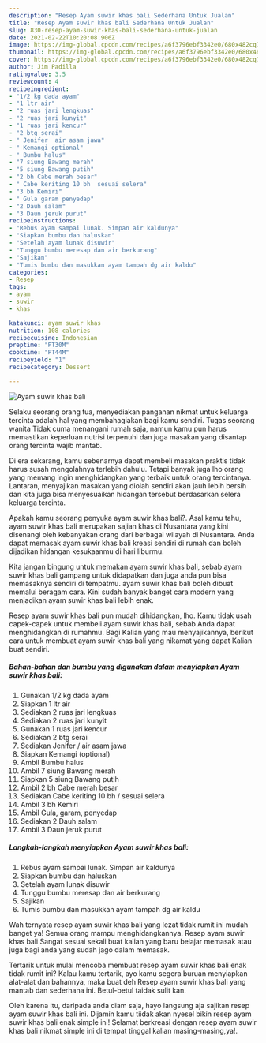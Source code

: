 ```yaml
---
description: "Resep Ayam suwir khas bali Sederhana Untuk Jualan"
title: "Resep Ayam suwir khas bali Sederhana Untuk Jualan"
slug: 830-resep-ayam-suwir-khas-bali-sederhana-untuk-jualan
date: 2021-02-22T10:20:08.906Z
image: https://img-global.cpcdn.com/recipes/a6f3796ebf3342e0/680x482cq70/ayam-suwir-khas-bali-foto-resep-utama.jpg
thumbnail: https://img-global.cpcdn.com/recipes/a6f3796ebf3342e0/680x482cq70/ayam-suwir-khas-bali-foto-resep-utama.jpg
cover: https://img-global.cpcdn.com/recipes/a6f3796ebf3342e0/680x482cq70/ayam-suwir-khas-bali-foto-resep-utama.jpg
author: Jim Padilla
ratingvalue: 3.5
reviewcount: 4
recipeingredient:
- "1/2 kg dada ayam"
- "1 ltr air"
- "2 ruas jari lengkuas"
- "2 ruas jari kunyit"
- "1 ruas jari kencur"
- "2 btg serai"
- " Jenifer  air asam jawa"
- " Kemangi optional"
- " Bumbu halus"
- "7 siung Bawang merah"
- "5 siung Bawang putih"
- "2 bh Cabe merah besar"
- " Cabe keriting 10 bh  sesuai selera"
- "3 bh Kemiri"
- " Gula garam penyedap"
- "2 Dauh salam"
- "3 Daun jeruk purut"
recipeinstructions:
- "Rebus ayam sampai lunak. Simpan air kaldunya"
- "Siapkan bumbu dan haluskan"
- "Setelah ayam lunak disuwir"
- "Tunggu bumbu meresap dan air berkurang"
- "Sajikan"
- "Tumis bumbu dan masukkan ayam tampah dg air kaldu"
categories:
- Resep
tags:
- ayam
- suwir
- khas

katakunci: ayam suwir khas 
nutrition: 108 calories
recipecuisine: Indonesian
preptime: "PT30M"
cooktime: "PT44M"
recipeyield: "1"
recipecategory: Dessert

---
```



![Ayam suwir khas bali](https://img-global.cpcdn.com/recipes/a6f3796ebf3342e0/680x482cq70/ayam-suwir-khas-bali-foto-resep-utama.jpg)

Selaku seorang orang tua, menyediakan panganan nikmat untuk keluarga tercinta adalah hal yang membahagiakan bagi kamu sendiri. Tugas seorang  wanita Tidak cuma menangani rumah saja, namun kamu pun harus memastikan keperluan nutrisi terpenuhi dan juga masakan yang disantap orang tercinta wajib mantab.

Di era  sekarang, kamu sebenarnya dapat membeli masakan praktis tidak harus susah mengolahnya terlebih dahulu. Tetapi banyak juga lho orang yang memang ingin menghidangkan yang terbaik untuk orang tercintanya. Lantaran, menyajikan masakan yang diolah sendiri akan jauh lebih bersih dan kita juga bisa menyesuaikan hidangan tersebut berdasarkan selera keluarga tercinta. 



Apakah kamu seorang penyuka ayam suwir khas bali?. Asal kamu tahu, ayam suwir khas bali merupakan sajian khas di Nusantara yang kini disenangi oleh kebanyakan orang dari berbagai wilayah di Nusantara. Anda dapat memasak ayam suwir khas bali kreasi sendiri di rumah dan boleh dijadikan hidangan kesukaanmu di hari liburmu.

Kita jangan bingung untuk memakan ayam suwir khas bali, sebab ayam suwir khas bali gampang untuk didapatkan dan juga anda pun bisa memasaknya sendiri di tempatmu. ayam suwir khas bali boleh dibuat memalui beragam cara. Kini sudah banyak banget cara modern yang menjadikan ayam suwir khas bali lebih enak.

Resep ayam suwir khas bali pun mudah dihidangkan, lho. Kamu tidak usah capek-capek untuk membeli ayam suwir khas bali, sebab Anda dapat menghidangkan di rumahmu. Bagi Kalian yang mau menyajikannya, berikut cara untuk membuat ayam suwir khas bali yang nikamat yang dapat Kalian buat sendiri.

<!--inarticleads1-->

##### Bahan-bahan dan bumbu yang digunakan dalam menyiapkan Ayam suwir khas bali:

1. Gunakan 1/2 kg dada ayam
1. Siapkan 1 ltr air
1. Sediakan 2 ruas jari lengkuas
1. Sediakan 2 ruas jari kunyit
1. Gunakan 1 ruas jari kencur
1. Sediakan 2 btg serai
1. Sediakan  Jenifer / air asam jawa
1. Siapkan  Kemangi (optional)
1. Ambil  Bumbu halus
1. Ambil 7 siung Bawang merah
1. Siapkan 5 siung Bawang putih
1. Ambil 2 bh Cabe merah besar
1. Sediakan  Cabe keriting 10 bh / sesuai selera
1. Ambil 3 bh Kemiri
1. Ambil  Gula, garam, penyedap
1. Sediakan 2 Dauh salam
1. Ambil 3 Daun jeruk purut




<!--inarticleads2-->

##### Langkah-langkah menyiapkan Ayam suwir khas bali:

1. Rebus ayam sampai lunak. Simpan air kaldunya
1. Siapkan bumbu dan haluskan
1. Setelah ayam lunak disuwir
1. Tunggu bumbu meresap dan air berkurang
1. Sajikan
1. Tumis bumbu dan masukkan ayam tampah dg air kaldu




Wah ternyata resep ayam suwir khas bali yang lezat tidak rumit ini mudah banget ya! Semua orang mampu menghidangkannya. Resep ayam suwir khas bali Sangat sesuai sekali buat kalian yang baru belajar memasak atau juga bagi anda yang sudah jago dalam memasak.

Tertarik untuk mulai mencoba membuat resep ayam suwir khas bali enak tidak rumit ini? Kalau kamu tertarik, ayo kamu segera buruan menyiapkan alat-alat dan bahannya, maka buat deh Resep ayam suwir khas bali yang mantab dan sederhana ini. Betul-betul taidak sulit kan. 

Oleh karena itu, daripada anda diam saja, hayo langsung aja sajikan resep ayam suwir khas bali ini. Dijamin kamu tiidak akan nyesel bikin resep ayam suwir khas bali enak simple ini! Selamat berkreasi dengan resep ayam suwir khas bali nikmat simple ini di tempat tinggal kalian masing-masing,ya!.

